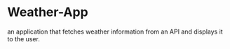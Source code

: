 # Weather-App
an application that fetches weather information from an API and displays it to the user.
